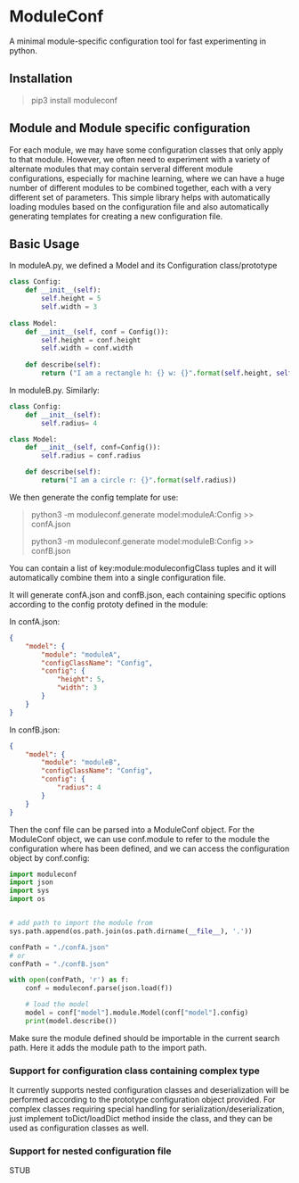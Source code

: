 # ModuleConf

A minimal module-specific configuration tool for fast experimenting in python.



## Installation

> pip3 install moduleconf

## Module and Module specific configuration

For each module, we may have some configuration classes that only apply to that module. 
However, we often need to experiment with a variety of alternate modules that may contain serveral different module configurations, especially for machine learning, where we can have a huge number of different modules to be combined together, each with a very different set of parameters.
This simple library helps with automatically loading modules based on the configuration file and also automatically generating templates for creating a new configuration file.

## Basic Usage

In moduleA.py, we defined a Model and its Configuration class/prototype

```python
class Config:
    def __init__(self):
        self.height = 5
        self.width = 3
        
class Model:
    def __init__(self, conf = Config()):
        self.height = conf.height
        self.width = conf.width
    
    def describe(self):
        return ("I am a rectangle h: {} w: {}".format(self.height, self.width))

```

In moduleB.py. Similarly:

```python
class Config:
    def __init__(self):
        self.radius= 4

class Model:
    def __init__(self, conf=Config()):
        self.radius = conf.radius

    def describe(self):
        return("I am a circle r: {}".format(self.radius))

```

We then generate the config template for use:

> python3 -m moduleconf.generate model:moduleA:Config >> confA.json
> 
> python3 -m moduleconf.generate model:moduleB:Config >> confB.json



You can contain a list of key:module:moduleconfigClass tuples and it will automatically combine them into a single configuration file.



It will generate confA.json and confB.json, each containing specific options according to the config prototy defined in the module:

In confA.json:

```json
{
	"model": {
		"module": "moduleA",
		"configClassName": "Config",
		"config": {
			"height": 5,
			"width": 3
		}
	}
}
```

In confB.json:

```json
{
	"model": {
		"module": "moduleB",
		"configClassName": "Config",
		"config": {
			"radius": 4
		}
	}
}
```

Then the conf file can be parsed into a ModuleConf object. For the ModuleConf object, we can use conf.module to refer to the module the configuration where has been defined, and we can access the configuration object by conf.config:

```python
import moduleconf
import json
import sys
import os


# add path to import the module from
sys.path.append(os.path.join(os.path.dirname(__file__), '.'))

confPath = "./confA.json"
# or
confPath = "./confB.json"

with open(confPath, 'r') as f:
    conf = moduleconf.parse(json.load(f))

    # load the model
    model = conf["model"].module.Model(conf["model"].config)
    print(model.describe())
```

Make sure the module defined should be importable in the current search path. Here it adds the module path to the import path.

### Support for configuration class containing complex type

It currently supports nested configuration classes and deserialization will be performed according to the prototype configuration object provided. For complex classes requiring special handling for serialization/deserialization, just implement toDict/loadDict method inside the class, and they can be used as configuration classes as well.

### Support for nested configuration file

STUB
